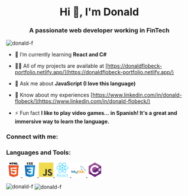 <h1 align="center">Hi 👋, I'm Donald</h1>
<h3 align="center">A passionate web developer working in FinTech</h3>

<p align="left"> <img src="https://komarev.com/ghpvc/?username=donald-f&label=Profile%20views&color=0e75b6&style=flat" alt="donald-f" /> </p>

- 🌱 I’m currently learning **React and C#**

- 👨‍💻 All of my projects are available at [https://donaldflobeck-portfolio.netlify.app/](https://donaldflobeck-portfolio.netlify.app/)

- 💬 Ask me about **JavaScript (I love this language)**

- 📄 Know about my experiences [https://www.linkedin.com/in/donald-flobeck/](https://www.linkedin.com/in/donald-flobeck/)

- ⚡ Fun fact **I like to play video games... in Spanish! It's a great and immersive way to learn the language.**

<h3 align="left">Connect with me:</h3>
<p align="left">
</p>

<h3 align="left">Languages and Tools:</h3>
<p align="left">
   <a href="https://www.w3.org/html/" target="_blank" rel="noreferrer">
      <img
        src="https://raw.githubusercontent.com/devicons/devicon/master/icons/html5/html5-original-wordmark.svg"
        alt="html5"
        width="40"
        height="40"
      />
    </a>
   <a href="https://www.w3schools.com/css/" target="_blank" rel="noreferrer">
    <img
      src="https://raw.githubusercontent.com/devicons/devicon/master/icons/css3/css3-original-wordmark.svg"
      alt="css3"
      width="40"
      height="40"
    />
  <a
    href="https://developer.mozilla.org/en-US/docs/Web/JavaScript"
    target="_blank"
    rel="noreferrer"
  >
    <img
      src="https://raw.githubusercontent.com/devicons/devicon/master/icons/javascript/javascript-original.svg"
      alt="javascript"
      width="40"
      height="40"
    />
  </a>
  <a href="https://reactjs.org/" target="_blank" rel="noreferrer">
    <img
      src="https://raw.githubusercontent.com/devicons/devicon/master/icons/react/react-original-wordmark.svg"
      alt="react"
      width="40"
      height="40"
    />
  </a>
  <a href="https://www.mysql.com/" target="_blank" rel="noreferrer">
   <img
     src="https://raw.githubusercontent.com/devicons/devicon/master/icons/mysql/mysql-original-wordmark.svg"
     alt="mysql"
     width="40"
     height="40"
   />
 </a>
  <a href="https://www.w3schools.com/cs/" target="_blank" rel="noreferrer">
   <img
     src="https://raw.githubusercontent.com/devicons/devicon/master/icons/csharp/csharp-original.svg"
     alt="csharp"
     width="40"
     height="40"
   />
 </a>
</p>
</a>
<p>
  <img
    align="left"
    src="https://github-readme-stats.vercel.app/api/top-langs?username=donald-f&show_icons=true&locale=en&layout=compact"
    alt="donald-f"
  />
</p>

<p>
  &nbsp;<img
    align="center"
    src="https://github-readme-stats.vercel.app/api?username=donald-f&show_icons=true&locale=en"
    alt="donald-f"
  />
</p>
